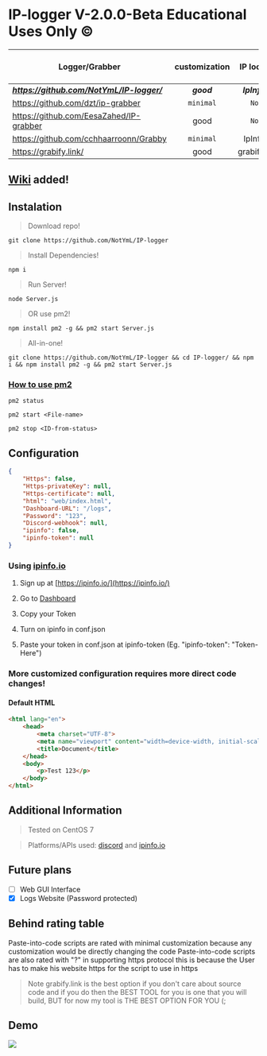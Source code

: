 # IP-logger V-2.0.0-Beta Educational Uses Only ©️
Logger/Grabber                                     | customization | IP look up    | Open Source   | Type          | Can Use Https |
---------------------------------------------------|:-------------:|:-------------:|:-------------:|:-------------:|:-------------:|
***https://github.com/NotYmL/IP-logger/***         | ***good***    | ***IpInfo.io*** | ***True***  | ***API***     | ***True***    |
https://github.com/dzt/ip-grabber                  | `minimal`     | `None`        | True          | `Script`      | `?`           |
https://github.com/EesaZahed/IP-grabber            | good          | `None`        | True          | API           | `False`       |
https://github.com/cchhaarroonn/Grabby             | `minimal`     | IpInfo.io     | True          | `Script`      | `?`           |
https://grabify.link/                              | good          | grabify.link  | `False`       | WebSite       | True          |

## [Wiki](https://github.com/NotYmL/IP-logger/wiki) added!

## Instalation
> Download repo!
```shell
git clone https://github.com/NotYmL/IP-logger
```
> Install Dependencies!
```shell
npm i
```
> Run Server!
```shell
node Server.js
```
> OR use pm2!
```shell
npm install pm2 -g && pm2 start Server.js
```

> All-in-one!
```shell
git clone https://github.com/NotYmL/IP-logger && cd IP-logger/ && npm i && npm install pm2 -g && pm2 start Server.js
```
### [How to use pm2](https://www.fastcomet.com/tutorials/nodejs/pm2)
```shell
pm2 status
```
```shell
pm2 start <File-name>
```
```shell
pm2 stop <ID-from-status>
```

## Configuration
```json
{
    "Https": false,
    "Https-privateKey": null,
    "Https-certificate": null,
    "html": "web/index.html",
    "Dashboard-URL": "/logs",
    "Password": "123",
    "Discord-webhook": null,
    "ipinfo": false,
    "ipinfo-token": null
}
```

### Using [ipinfo.io](https://ipinfo.io/)

1. Sign up at [https://ipinfo.io/](https://ipinfo.io/)

2. Go to [Dashboard](https://ipinfo.io/account/home)

3. Copy your Token

4. Turn on ipinfo in conf.json

5. Paste your token in conf.json at ipinfo-token (Eg. "ipinfo-token": "Token-Here")

### More customized configuration requires more direct code changes!
#### Default HTML
```html
<html lang="en">
    <head>
        <meta charset="UTF-8">
        <meta name="viewport" content="width=device-width, initial-scale=1.0">
        <title>Document</title>
    </head>
    <body>
        <p>Test 123</p>
    </body>
</html>
```

## Additional Information
> Tested on CentOS 7

> Platforms/APIs used: [discord](https://discord.gg/) and [ipinfo.io](https://ipinfo.io/)

## Future plans
- [ ] Web GUI Interface
- [x] Logs Website (Password protected)

## Behind rating table
Paste-into-code scripts are rated with minimal customization because any customization would be directly changing the code
Paste-into-code scripts are also rated with "?" in supporting https protocol this is because the User has to make his website https for the script to use in https
> Note
> grabify.link is the best option if you don't care about source code and if you do then the BEST TOOL for you is one that you will build, BUT for now my tool is THE BEST OPTION FOR YOU (;

## Demo
![](https://github.com/NotYmL/IP-logger/blob/main/assets/demo.png)
